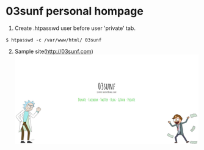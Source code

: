 # 03sunf personal hompage

1. Create .htpasswd user before user 'private' tab.
```
$ htpasswd -c /var/www/html/ 03sunf
```

2. Sample site(http://03sunf.com)
![img-01](https://github.com/03sunf/Homepage/blob/master/image/img01.JPG)

